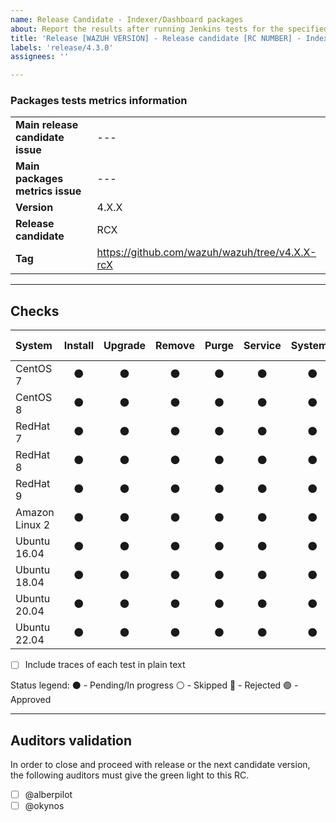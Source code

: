 ```yaml
---
name: Release Candidate - Indexer/Dashboard packages
about: Report the results after running Jenkins tests for the specified release.
title: 'Release [WAZUH VERSION] - Release candidate [RC NUMBER] - Indexer/Dashboard packages'
labels: 'release/4.3.0'
assignees: ''

---
```


### Packages tests metrics information
|||
| --- | --- |
| **Main release candidate issue** | --- |
| **Main packages metrics issue** | --- |
| **Version** | 4.X.X |
| **Release candidate** | RCX |
| **Tag** | https://github.com/wazuh/wazuh/tree/v4.X.X-rcX |

---

## Checks

System | Install | Upgrade | Remove | Purge | Service | Systemd | Working (Curl) | Dashboard/Indexer VERSION file
:-- | :--: | :--: | :--: | :--: | :--: | :--: | :--: | :--: |
CentOS 7       | ⚫ | ⚫ | ⚫ | ⚫ | ⚫ | ⚫ | ⚫ | ⚫ |
CentOS 8       | ⚫ | ⚫ | ⚫ | ⚫ | ⚫ | ⚫ | ⚫ | ⚫ |
RedHat 7       | ⚫ | ⚫ | ⚫ | ⚫ | ⚫ | ⚫ | ⚫ | ⚫ |
RedHat 8       | ⚫ | ⚫ | ⚫ | ⚫ | ⚫ | ⚫ | ⚫ | ⚫ |
RedHat 9       | ⚫ | ⚫ | ⚫ | ⚫ | ⚫ | ⚫ | ⚫ | ⚫ |
Amazon Linux 2 | ⚫ | ⚫ | ⚫ | ⚫ | ⚫ | ⚫ | ⚫ | ⚫ |
Ubuntu 16.04   | ⚫ | ⚫ | ⚫ | ⚫ | ⚫ | ⚫ | ⚫ | ⚫ |
Ubuntu 18.04   | ⚫ | ⚫ | ⚫ | ⚫ | ⚫ | ⚫ | ⚫ | ⚫ |
Ubuntu 20.04   | ⚫ | ⚫ | ⚫ | ⚫ | ⚫ | ⚫ | ⚫ | ⚫ |
Ubuntu 22.04   | ⚫ | ⚫ | ⚫ | ⚫ | ⚫ | ⚫ | ⚫ | ⚫ |

- [ ] Include traces of each test in plain text

Status legend:
⚫ - Pending/In progress
⚪ - Skipped
🔴 - Rejected
🟢 - Approved

---

## Auditors validation

In order to close and proceed with release or the next candidate version, the following auditors must give the green light to this RC.

- [ ] @alberpilot
- [ ] @okynos

